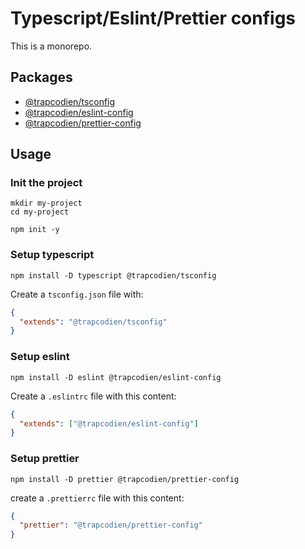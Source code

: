 # Typescript/Eslint/Prettier configs

This is a monorepo.

## Packages

- [@trapcodien/tsconfig](./packages/tsconfig/README.md)
- [@trapcodien/eslint-config](./packages/eslint-config/README.md)
- [@trapcodien/prettier-config](./packages/prettier-config/README.md)

## Usage

### Init the project

```shell
mkdir my-project
cd my-project

npm init -y
```

### Setup typescript

```shell
npm install -D typescript @trapcodien/tsconfig
```

Create a `tsconfig.json` file with:

```json
{
  "extends": "@trapcodien/tsconfig"
}
```

### Setup eslint

```shell
npm install -D eslint @trapcodien/eslint-config
```

Create a `.eslintrc` file with this content:

```json
{
  "extends": ["@trapcodien/eslint-config"]
}
```

### Setup prettier

```shell
npm install -D prettier @trapcodien/prettier-config
```

create a `.prettierrc` file with this content:

```json
{
  "prettier": "@trapcodien/prettier-config"
}
```
